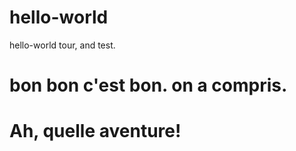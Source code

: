 # hello-world
hello-world tour, and test.
# bon bon c'est bon.  on a compris.
# Ah, quelle aventure!
